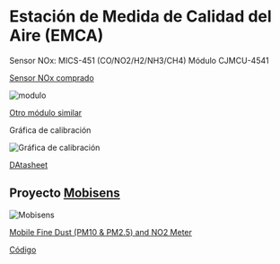 # Estación de Medida de Calidad del Aire (EMCA)


Sensor NOx: MICS-451 (CO/NO2/H2/NH3/CH4)
Módulo  CJMCU-4541

[Sensor NOx comprado](https://es.aliexpress.com/item/32813576068.html?spm=a2g0s.9042311.0.0.747663c0QiCnZL)

![modulo](https://ae01.alicdn.com/kf/HTB1Prcdz5CYBuNkHFCcq6AHtVXaR/EYEWINK-CJMCU-4541-mon-xido-de-carbono-MICS-4514-sensor-de-ox-geno-nitr-geno.jpg)



[Otro módulo similar](https://es.banggood.com/CJMCU-4541-MICS-4514-Carbon-Monoxide-Nitrogen-Oxygen-Sensor-CONO2H2NH3CH4-p-1183263.html?cur_warehouse=CN)

Gráfica de calibración

![Gráfica de calibración](https://image.dhgate.com/0x0/f2/albu/g8/M00/D8/C9/rBVaV1x90OOAewluAAEBpF8NS2E396.jpg)

[DAtasheet](http://files.manylabs.org/datasheets/MICS-4514.pdf)


## Proyecto [Mobisens](https://www.hackster.io/Telina/mobile-fine-dust-pm10-pm2-5-and-no2-meter-5d011b) 

![Mobisens](https://hackster.imgix.net/uploads/attachments/616783/blob_MjIaAIhjoG.blob?auto=compress%2Cformat&w=900&h=675&fit=min)

[Mobile Fine Dust (PM10 & PM2.5) and NO2 Meter](https://www.hackster.io/Telina/mobile-fine-dust-pm10-pm2-5-and-no2-meter-5d011b)

[Código](https://github.com/jo-seph/Mobisens)





